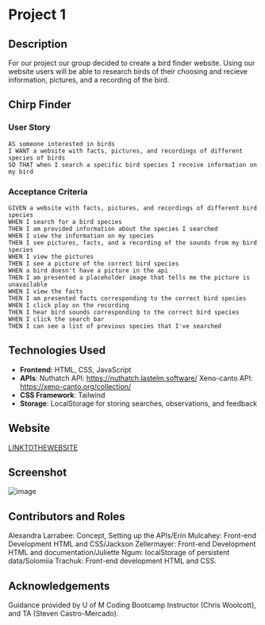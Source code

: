 # Project 1
## Description

For our project our group decided to create a bird finder website. Using our website users will be able to research birds of their choosing and recieve information, pictures, and a recording of the bird.


## Chirp Finder

### User Story

```
AS someone interested in birds
I WANT a website with facts, pictures, and recordings of different species of birds
SO THAT when I search a specific bird species I receive information on my bird 
```

### Acceptance Criteria 

```
GIVEN a website with facts, pictures, and recordings of different bird species
WHEN I search for a bird species 
THEN I am provided information about the species I searched
WHEN I view the information on my species
THEN I see pictures, facts, and a recording of the sounds from my bird species
WHEN I view the pictures
THEN I see a picture of the correct bird species
WHEN a bird doesn't have a picture in the api
THEN I am presented a placeholder image that tells me the picture is unavailable 
WHEN I view the facts
THEN I am presented facts corresponding to the correct bird species
WHEN I click play on the recording
THEN I hear bird sounds corresponding to the correct bird species
WHEN I click the search bar
THEN I can see a list of previous species that I've searched
```
## Technologies Used
- **Frontend**: HTML, CSS, JavaScript
- **APIs**: Nuthatch API: https://nuthatch.lastelm.software/      Xeno-canto API: https://xeno-canto.org/collection/
- **CSS Framework**: Tailwind
- **Storage**: LocalStorage for storing searches, observations, and feedback

## Website
[LINKTOTHEWEBSITE](https://alarrabee.github.io/bird-finder/)

## Screenshot
![image](https://github.com/alarrabee/bird-finder/assets/149320486/6e0aa0c3-e090-4505-8d9d-810d62adb18e)

## Contributors and Roles
Alexandra Larrabee: Concept, Setting up the APIs/Erin Mulcahey: Front-end Development HTML and CSS/Jackson Zellermayer: Front-end Development HTML and documentation/Juliette Ngum: localStorage of persistent data/Solomiia Trachuk: Front-end development HTML and CSS.


## Acknowledgements
Guidance provided by U of M Coding Bootcamp Instructor (Chris Woolcott), and TA (Steven Castro-Mercado).
